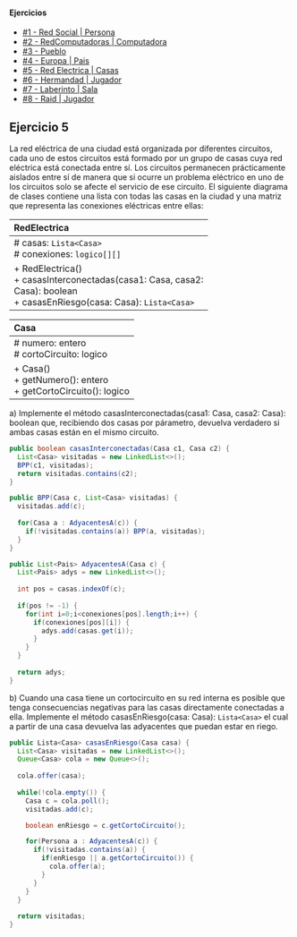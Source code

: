 #### Ejercicios
* [#1 - Red Social | Persona](exercise-01.md)
* [#2 - RedComputadoras | Computadora](exercise-02.md)
* [#3 - Pueblo](exercise-03.md)
* [#4 - Europa | Pais](exercise-04.md)
* [#5 - Red Electrica | Casas](exercise-05.md)
* [#6 - Hermandad | Jugador](exercise-06.md)
* [#7 - Laberinto | Sala](exercise-07.md)
* [#8 - Raid | Jugador](exercise-08.md)

## Ejercicio 5
La red eléctrica de una ciudad está organizada por diferentes circuitos, cada uno de estos circuitos está formado por un grupo de casas cuya red eléctrica está conectada entre sí. Los circuitos permanecen prácticamente aislados entre sí de manera que si ocurre un problema eléctrico en uno de los circuitos solo se afecte el servicio de ese circuito. El siguiente diagrama de clases contiene una lista con todas las casas en la ciudad y una matriz que representa las conexiones eléctricas entre ellas:

| RedElectrica                                                                                                                    |
| :------------------------------------------------------------------------------------------------------------------------------ |
| # casas: `Lista<Casa>`<br># conexiones: `logico[][]`                                                                            |
| + RedElectrica()<br>+ casasInterconectadas(casa1: Casa, casa2: <br>Casa): boolean<br>+ casasEnRiesgo(casa: Casa): `Lista<Casa>` |

| Casa                                                              |
| :---------------------------------------------------------------- |
| # numero: entero<br># cortoCircuito: logico                       |
| + Casa()<br>+ getNumero(): entero<br>+ getCortoCircuito(): logico |

a) Implemente el método casasInterconectadas(casa1: Casa, casa2: Casa): boolean que, recibiendo dos casas por párametro, devuelva verdadero si ambas casas están en el mismo circuito.
```java
public boolean casasInterconectadas(Casa c1, Casa c2) {
  List<Casa> visitadas = new LinkedList<>();
  BPP(c1, visitadas);
  return visitadas.contains(c2);
}

public BPP(Casa c, List<Casa> visitadas) {
  visitadas.add(c);
  
  for(Casa a : AdyacentesA(c)) {
    if(!visitadas.contains(a)) BPP(a, visitadas);
  }
}

public List<Pais> AdyacentesA(Casa c) {
  List<Pais> adys = new LinkedList<>();
  
  int pos = casas.indexOf(c);
  
  if(pos != -1) {
    for(int i=0;i<conexiones[pos].length;i++) {
      if(conexiones[pos][i]) {
        adys.add(casas.get(i));
      }
    }
  }
  
  return adys;
}
```

b) Cuando una casa tiene un cortocircuito en su red interna es posible que tenga consecuencias negativas para las casas directamente conectadas a ella. Implemente el método casasEnRiesgo(casa: Casa): `Lista<Casa>` el cual a partir de una casa devuelva las adyacentes que puedan estar en riego.
```java
public Lista<Casa> casasEnRiesgo(Casa casa) {
  List<Casa> visitadas = new LinkedList<>();
  Queue<Casa> cola = new Queue<>();
  
  cola.offer(casa);
  
  while(!cola.empty()) {
    Casa c = cola.poll();
    visitadas.add(c);

    boolean enRiesgo = c.getCortoCircuito();

    for(Persona a : AdyacentesA(c)) {
      if(!visitadas.contains(a)) {
        if(enRiesgo || a.getCortoCircuito()) {
          cola.offer(a);
        }
      }
    }
  }
  
  return visitadas;
}
```